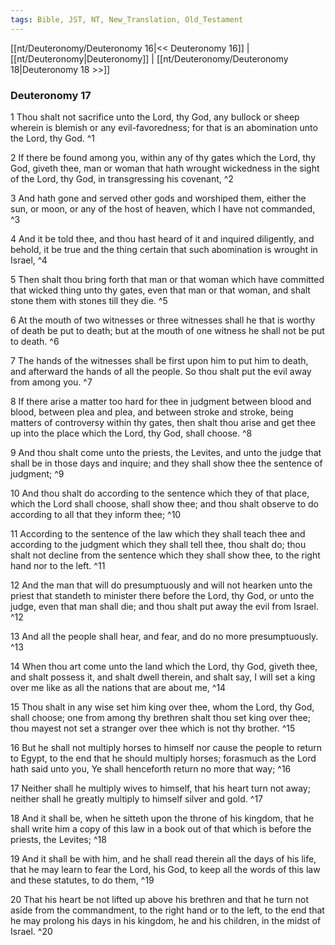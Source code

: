 ```yaml
---
tags: Bible, JST, NT, New_Translation, Old_Testament
---
```


[[nt/Deuteronomy/Deuteronomy 16|<< Deuteronomy 16]] | [[nt/Deuteronomy|Deuteronomy]] | [[nt/Deuteronomy/Deuteronomy 18|Deuteronomy 18 >>]]

### Deuteronomy 17

1 Thou shalt not sacrifice unto the Lord, thy God, any bullock or sheep wherein is blemish or any evil-favoredness; for that is an abomination unto the Lord, thy God.  ^1

2 If there be found among you, within any of thy gates which the Lord, thy God, giveth thee, man or woman that hath wrought wickedness in the sight of the Lord, thy God, in transgressing his covenant,  ^2

3 And hath gone and served other gods and worshiped them, either the sun, or moon, or any of the host of heaven, which I have not commanded,  ^3

4 And it be told thee, and thou hast heard of it and inquired diligently, and behold, it be true and the thing certain that such abomination is wrought in Israel,  ^4

5 Then shalt thou bring forth that man or that woman which have committed that wicked thing unto thy gates, even that man or that woman, and shalt stone them with stones till they die.  ^5

6 At the mouth of two witnesses or three witnesses shall he that is worthy of death be put to death; but at the mouth of one witness he shall not be put to death.  ^6

7 The hands of the witnesses shall be first upon him to put him to death, and afterward the hands of all the people. So thou shalt put the evil away from among you.  ^7

8 If there arise a matter too hard for thee in judgment between blood and blood, between plea and plea, and between stroke and stroke, being matters of controversy within thy gates, then shalt thou arise and get thee up into the place which the Lord, thy God, shall choose.  ^8

9 And thou shalt come unto the priests, the Levites, and unto the judge that shall be in those days and inquire; and they shall show thee the sentence of judgment;  ^9

10 And thou shalt do according to the sentence which they of that place, which the Lord shall choose, shall show thee; and thou shalt observe to do according to all that they inform thee;  ^10

11 According to the sentence of the law which they shall teach thee and according to the judgment which they shall tell thee, thou shalt do; thou shalt not decline from the sentence which they shall show thee, to the right hand nor to the left.  ^11

12 And the man that will do presumptuously and will not hearken unto the priest that standeth to minister there before the Lord, thy God, or unto the judge, even that man shall die; and thou shalt put away the evil from Israel.  ^12

13 And all the people shall hear, and fear, and do no more presumptuously.  ^13

14 When thou art come unto the land which the Lord, thy God, giveth thee, and shalt possess it, and shalt dwell therein, and shalt say, I will set a king over me like as all the nations that are about me,  ^14

15 Thou shalt in any wise set him king over thee, whom the Lord, thy God, shall choose; one from among thy brethren shalt thou set king over thee; thou mayest not set a stranger over thee which is not thy brother.  ^15

16 But he shall not multiply horses to himself nor cause the people to return to Egypt, to the end that he should multiply horses; forasmuch as the Lord hath said unto you, Ye shall henceforth return no more that way;  ^16

17 Neither shall he multiply wives to himself, that his heart turn not away; neither shall he greatly multiply to himself silver and gold.  ^17

18 And it shall be, when he sitteth upon the throne of his kingdom, that he shall write him a copy of this law in a book out of that which is before the priests, the Levites;  ^18

19 And it shall be with him, and he shall read therein all the days of his life, that he may learn to fear the Lord, his God, to keep all the words of this law and these statutes, to do them,  ^19

20 That his heart be not lifted up above his brethren and that he turn not aside from the commandment, to the right hand or to the left, to the end that he may prolong his days in his kingdom, he and his children, in the midst of Israel.  ^20

 
